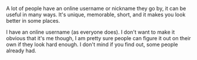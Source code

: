 A lot of people have an online username or nickname they go by, it can be useful in many ways. It's unique, memorable, short, and it makes you look better in some places.

I have an online username (as everyone does). I don't want to make it obvious that it's me though, I am pretty sure people can figure it out on their own if they look hard enough. I don't mind if you find out, some people already had.
